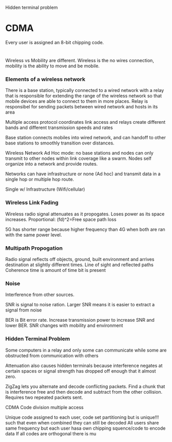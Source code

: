 Hidden terminal problem

# CDMA
Every user is assigned an 8-bit chipping code.

# 

Wireless vs Mobility are different. Wireless is the no wires connection, mobility is the ability to move and be mobile. 

### Elements of a wireless network
There is a base station, typically connected to a wired network with a relay that is responsible for extending the range of the wireless network so that mobile devices are able to connect to them in more places. Relay is responsibel for sending packets between wired network and hosts in its area

Multiple access protocol coordinates link access and relays create different bands and different transmission speeds and rates

Base station connects mobiles into wired network, and can handoff to other base stations to smoothly transition over distances.

Wireless Network Ad Hoc mode: no base stations and nodes can only transmit to other nodes within link coverage like a swarm. Nodes self organize into a network and provide routes. 

Networks can have infrastructure or none (Ad hoc) and transmit data in a single hop or multiple hop route. 

Single w/ Infrastructure (Wifi/cellular)


### Wireless Link Fading
Wireless radio signal attenuates as it propogates. Loses power as its space increases. 
Proportional: (fd)^2=Free space path loss

5G has shorter range because higher frequency than 4G when both are ran with the same power level. 

### Multipath Propogation
Radio signal reflects off objects, ground, built environment and arrives destination at slightly different times. 
Line of sight and reflected paths
Coherence time is amount of time bit is present

### Noise
Interference from other sources. 

SNR is signal to noise ration. Larger SNR means it is easier to extract a signal from noise

BER is Bit error rate. Increase transmission power to increase SNR and lower BER. 
SNR changes with mobility and environment

### Hidden Terminal Problem

Some computers in a relay and only some can communicate while some are obstructed from communication with others

Attenuation also causes hidden terminals because interference negates at certain spaces or signal strength has dropped off enough that it almost zero. 

ZigZag lets you alternate and decode conflicting packets. Find a chunk that is interference free and then decode and subtract from the other collision. Requires two repeated packets sent. 

CDMA Code division multiple access

Unique code assigned to each user, code set partitioning but is unique!!!
such that even when combined they can still be decoded
All users share same frequency but each user hasa own chipping squence/code to encode data
If all codes are orthogonal there is mu